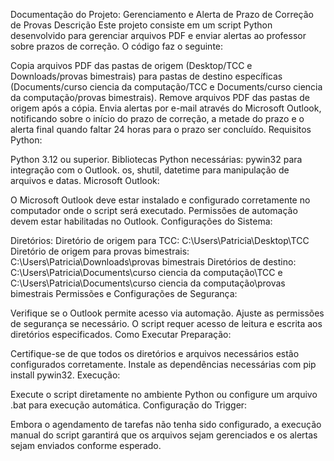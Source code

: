Documentação do Projeto: Gerenciamento e Alerta de Prazo de Correção de Provas
Descrição
Este projeto consiste em um script Python desenvolvido para gerenciar arquivos PDF e enviar alertas ao professor sobre prazos de correção. O código faz o seguinte:

Copia arquivos PDF das pastas de origem (Desktop/TCC e Downloads/provas bimestrais) para pastas de destino específicas (Documents/curso ciencia da computação/TCC e Documents/curso ciencia da computação/provas bimestrais).
Remove arquivos PDF das pastas de origem após a cópia.
Envia alertas por e-mail através do Microsoft Outlook, notificando sobre o início do prazo de correção, a metade do prazo e o alerta final quando faltar 24 horas para o prazo ser concluído.
Requisitos
Python:

Python 3.12 ou superior.
Bibliotecas Python necessárias:
pywin32 para integração com o Outlook.
os, shutil, datetime para manipulação de arquivos e datas.
Microsoft Outlook:

O Microsoft Outlook deve estar instalado e configurado corretamente no computador onde o script será executado.
Permissões de automação devem estar habilitadas no Outlook.
Configurações do Sistema:

Diretórios:
Diretório de origem para TCC: C:\Users\Patricia\Desktop\TCC
Diretório de origem para provas bimestrais: C:\Users\Patricia\Downloads\provas bimestrais
Diretórios de destino: C:\Users\Patricia\Documents\curso ciencia da computação\TCC e C:\Users\Patricia\Documents\curso ciencia da computação\provas bimestrais
Permissões e Configurações de Segurança:

Verifique se o Outlook permite acesso via automação. Ajuste as permissões de segurança se necessário.
O script requer acesso de leitura e escrita aos diretórios especificados.
Como Executar
Preparação:

Certifique-se de que todos os diretórios e arquivos necessários estão configurados corretamente.
Instale as dependências necessárias com pip install pywin32.
Execução:

Execute o script diretamente no ambiente Python ou configure um arquivo .bat para execução automática.
Configuração do Trigger:

Embora o agendamento de tarefas não tenha sido configurado, a execução manual do script garantirá que os arquivos sejam gerenciados e os alertas sejam enviados conforme esperado.
